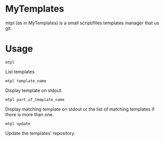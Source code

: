 # MyTemplates

mtpl (as in MyTemplates) is a small script/files templates manager that us git.

# Usage

    mtpl

List templates

    mtpl template_name

Display template on stdout.

    mtpl part_of_template_name

Display matching template on stdout or the list of matching templates if there is more than one.

    mtpl update

Update the templates' repository.
